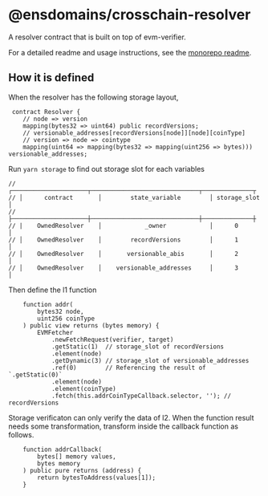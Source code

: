 # @ensdomains/crosschain-resolver

A resolver contract that is built on top of evm-verifier.

For a detailed readme and usage instructions, see the [monorepo readme](https://github.com/ensdomains/evmgateway/tree/main).


## How it is defined

When the resolver has the following storage layout,

```
 contract Resolver {
    // node => version
    mapping(bytes32 => uint64) public recordVersions;
    // versionable_addresses[recordVersions[node]][node][coinType]
    // version => node => cointype
    mapping(uint64 => mapping(bytes32 => mapping(uint256 => bytes))) versionable_addresses;
```

Run `yarn storage` to find out storage slot for each variables

```
// ┌─────────────────────┬──────────────────────────────┬──────────────┬
// │      contract       │        state_variable        │ storage_slot │
// ├─────────────────────┼──────────────────────────────┼──────────────┼
// |    OwnedResolver    │            _owner            │      0       │
// │    OwnedResolver    │        recordVersions        │      1       │
// │    OwnedResolver    │       versionable_abis       │      2       │
// │    OwnedResolver    │    versionable_addresses     │      3       │
```

Then define the l1 function

```
    function addr(
        bytes32 node,
        uint256 coinType
    ) public view returns (bytes memory) {
        EVMFetcher
            .newFetchRequest(verifier, target)
            .getStatic(1)  // storage_slot of recordVersions
            .element(node)
            .getDynamic(3) // storage_slot of versionable_addresses
            .ref(0)        // Referencing the result of `.getStatic(0)`
            .element(node)
            .element(coinType)
            .fetch(this.addrCoinTypeCallback.selector, ''); // recordVersions
```

Storage verificaton can only verify the data of l2. When the function result needs some transformation, transform inside the callback function as follows.

```
    function addrCallback(
        bytes[] memory values,
        bytes memory
    ) public pure returns (address) {
        return bytesToAddress(values[1]);
    }
```